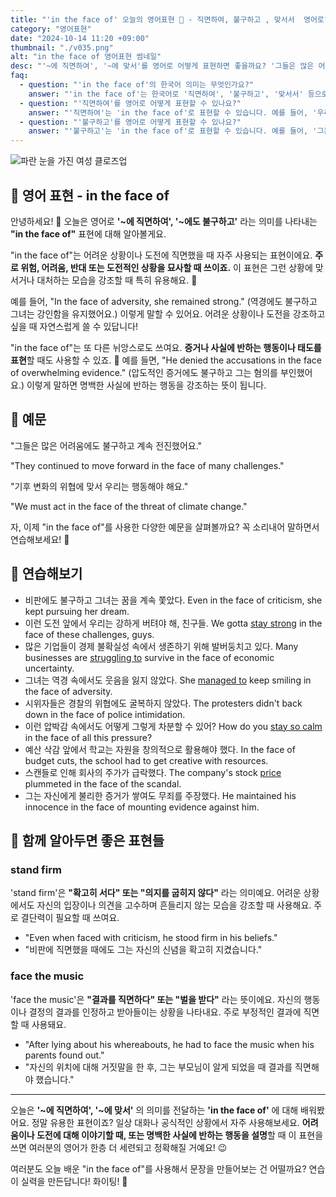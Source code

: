 ```yaml
---
title: "'in the face of' 오늘의 영어표현 💪 - 직면하여, 불구하고 , 맞서서  영어로"
category: "영어표현"
date: "2024-10-14 11:20 +09:00"
thumbnail: "./v035.png"
alt: "in the face of 영어표현 썸네일"
desc: "'~에 직면하여', '~에 맞서'를 영어로 어떻게 표현하면 좋을까요? '그들은 많은 어려움에 직면해서도 계속 전진했어요.', '기후 변화의 위협에 맞서 우리는 행동해야 해요.' 등을 영어로 표현하는 법을 배워봅시다. 다양한 예문을 통해서 연습하고 본인의 표현으로 만들어 보세요."
faq:
  - question: "'in the face of'의 한국어 의미는 무엇인가요?"
    answer: "'in the face of'는 한국어로 '직면하여', '불구하고', '맞서서' 등으로 번역될 수 있습니다. 주로 어려움이나 도전적인 상황을 언급할 때 사용됩니다."
  - question: "'직면하여'를 영어로 어떻게 표현할 수 있나요?"
    answer: "'직면하여'는 'in the face of'로 표현할 수 있습니다. 예를 들어, '우리는 어려움에 직면하여 결정을 내려야 합니다'는 'We must make a decision in the face of difficulties'로 말할 수 있습니다."
  - question: "'불구하고'를 영어로 어떻게 표현할 수 있나요?"
    answer: "'불구하고'는 'in the face of'로 표현할 수 있습니다. 예를 들어, '그는 비판에도 불구하고 침착함을 유지했다'는 'He remained calm in the face of criticism'으로 말할 수 있습니다."
---
```


![파란 눈을 가진 여성 클로즈업](./v035-1.jpg)

## 🌟 영어 표현 - in the face of

안녕하세요! 👋 오늘은 영어로 **'~에 직면하여', '~에도 불구하고'** 라는 의미를 나타내는 **"in the face of"** 표현에 대해 알아볼게요.

"in the face of"는 어려운 상황이나 도전에 직면했을 때 자주 사용되는 표현이에요. **주로 위험, 어려움, 반대 또는 도전적인 상황을 묘사할 때 쓰이죠.** 이 표현은 그런 상황에 맞서거나 대처하는 모습을 강조할 때 특히 유용해요. 💪

예를 들어, "In the face of adversity, she remained strong." (역경에도 불구하고 그녀는 강인함을 유지했어요.) 이렇게 말할 수 있어요. 어려운 상황이나 도전을 강조하고 싶을 때 자연스럽게 쓸 수 있답니다!

"in the face of"는 또 다른 뉘앙스로도 쓰여요. **증거나 사실에 반하는 행동이나 태도를 표현**할 때도 사용할 수 있죠. 🤔 예를 들면, "He denied the accusations in the face of overwhelming evidence." (압도적인 증거에도 불구하고 그는 혐의를 부인했어요.) 이렇게 말하면 명백한 사실에 반하는 행동을 강조하는 뜻이 됩니다.

## 📖 예문

"그들은 많은 어려움에도 불구하고 계속 전진했어요."

"They continued to move forward in the face of many challenges."

"기후 변화의 위협에 맞서 우리는 행동해야 해요."

"We must act in the face of the threat of climate change."

자, 이제 "in the face of"를 사용한 다양한 예문을 살펴볼까요? 꼭 소리내어 말하면서 연습해보세요! 🚀

## 💬 연습해보기

<ul data-interactive-list>
  <li data-interactive-item>
    <span data-toggler>비판에도 불구하고 그녀는 꿈을 계속 쫓았다.</span>
    <span data-answer>Even in the face of criticism, she kept pursuing her dream.</span>
  </li>
  <li data-interactive-item>
    <span data-toggler>이런 도전 앞에서 우리는 강하게 버텨야 해, 친구들.</span>
    <span data-answer>We gotta <a href="/blog/in-english/119.stay/">stay strong</a> in the face of these challenges, guys.</span>
  </li>
  <li data-interactive-item>
    <span data-toggler>많은 기업들이 경제 불확실성 속에서 생존하기 위해 발버둥치고 있다.</span>
    <span data-answer>Many businesses are <a href="/blog/잘-안돼-영어표현/">struggling to</a> survive in the face of economic uncertainty.</span>
  </li>
  <li data-interactive-item>
    <span data-toggler>그녀는 역경 속에서도 웃음을 잃지 않았다.</span>
    <span data-answer>She <a href="/blog/in-english/175.manage-to/">managed to</a> keep smiling in the face of adversity.</span>
  </li>
  <li data-interactive-item>
    <span data-toggler>시위자들은 경찰의 위협에도 굴복하지 않았다.</span>
    <span data-answer>The protesters didn't back down in the face of police intimidation.</span>
  </li>
  <li data-interactive-item>
    <span data-toggler>이런 압박감 속에서도 어떻게 그렇게 차분할 수 있어?</span>
    <span data-answer>How do you <a href="/blog/in-english/119.stay/">stay so calm</a> in the face of all this pressure?</span>
  </li>
  <li data-interactive-item>
    <span data-toggler>예산 삭감 앞에서 학교는 자원을 창의적으로 활용해야 했다.</span>
    <span data-answer>In the face of budget cuts, the school had to get creative with resources.</span>
  </li>
  <li data-interactive-item>
    <span data-toggler>스캔들로 인해 회사의 주가가 급락했다.</span>
    <span data-answer>The company's stock <a href="/blog/in-english/640.price/">price</a> plummeted in the face of the scandal.</span>
  </li>
  <li data-interactive-item>
    <span data-toggler>그는 자신에게 불리한 증거가 쌓여도 무죄를 주장했다.</span>
    <span data-answer>He maintained his innocence in the face of mounting evidence against him.</span>
  </li>
</ul>

## 🤝 함께 알아두면 좋은 표현들

### stand firm

'stand firm'은 **"확고히 서다" 또는 "의지를 굽히지 않다"** 라는 의미예요. 어려운 상황에서도 자신의 입장이나 의견을 고수하며 흔들리지 않는 모습을 강조할 때 사용해요. 주로 결단력이 필요할 때 쓰여요.

- "Even when faced with criticism, he stood firm in his beliefs."
- "비판에 직면했을 때에도 그는 자신의 신념을 확고히 지켰습니다."

### face the music

'face the music'은 **"결과를 직면하다" 또는 "벌을 받다"** 라는 뜻이에요. 자신의 행동이나 결정의 결과를 인정하고 받아들이는 상황을 나타내요. 주로 부정적인 결과에 직면할 때 사용돼요.

- "After lying about his whereabouts, he had to face the music when his parents found out."
- "자신의 위치에 대해 거짓말을 한 후, 그는 부모님이 알게 되었을 때 결과를 직면해야 했습니다."

---

오늘은 **'~에 직면하여', '~에 맞서'** 의 의미를 전달하는 **'in the face of'** 에 대해 배워봤어요. 정말 유용한 표현이죠? 일상 대화나 공식적인 상황에서 자주 사용해보세요. **어려움이나 도전에 대해 이야기할 때, 또는 명백한 사실에 반하는 행동을 설명**할 때 이 표현을 쓰면 여러분의 영어가 한층 더 세련되고 정확해질 거예요! 😉

여러분도 오늘 배운 "in the face of"를 사용해서 문장을 만들어보는 건 어떨까요? 연습이 실력을 만든답니다! 화이팅! 💪

